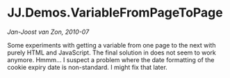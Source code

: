 JJ.Demos.VariableFromPageToPage
=======================

*Jan-Joost van Zon, 2010-07*

Some experiments with getting a variable from one page to the next with purely HTML and JavaScript. The final solution in does not seem to work anymore. Hmmm... I suspect a problem where the date formatting of the cookie expiry date is non-standard. I might fix that later.

